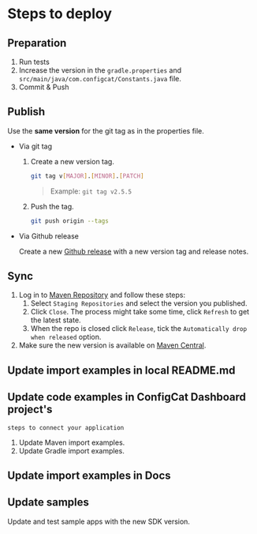 # Steps to deploy
## Preparation
1. Run tests
3. Increase the version in the `gradle.properties` and `src/main/java/com.configcat/Constants.java` file.
4. Commit & Push
## Publish
Use the **same version** for the git tag as in the properties file.
- Via git tag
    1. Create a new version tag.
       ```bash
       git tag v[MAJOR].[MINOR].[PATCH]
       ```
       > Example: `git tag v2.5.5`
    2. Push the tag.
       ```bash
       git push origin --tags
       ```
- Via Github release 

  Create a new [Github release](https://github.com/configcat/android-sdk/releases) with a new version tag and release notes.

## Sync
1. Log in to [Maven Repository](https://oss.sonatype.org/) and follow these steps:
    1. Select `Staging Repositories` and select the version you published.
    2. Click `Close`. The process might take some time, click `Refresh` to get the latest state.
    3. When the repo is closed click `Release`, tick the `Automatically drop when released` option.
2. Make sure the new version is available on [Maven Central](https://search.maven.org/artifact/com.configcat/configcat-android-client).

## Update import examples in local README.md

## Update code examples in ConfigCat Dashboard project's 
`steps to connect your application`
1. Update Maven import examples.
2. Update Gradle import examples.

## Update import examples in Docs

## Update samples
Update and test sample apps with the new SDK version.